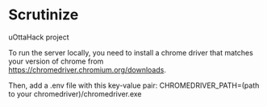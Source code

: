 # Scrutinize
uOttaHack project

To run the server locally, you need to install a chrome driver that matches your version of chrome from https://chromedriver.chromium.org/downloads.

Then, add a .env file with this key-value pair:
CHROMEDRIVER_PATH=(path to your chromedriver)/chromedriver.exe